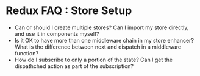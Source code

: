 # Redux FAQ : Store Setup
- Can or should I create multiple stores? Can I import my store directly, and use it in components myself?
- Is it OK to have more than one middleware chain in my store enhancer? What is the difference between next and dispatch in a middleware function?
- How do I subscribe to only a portion of the state?  Can I get the dispathched action as part of the subscription? 